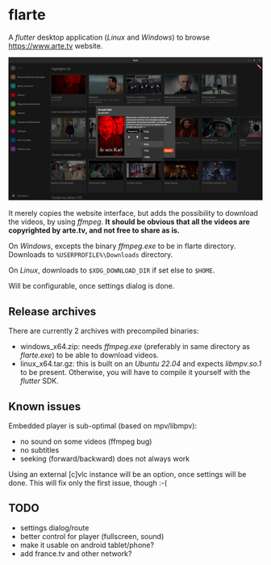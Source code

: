 # flarte

A *flutter* desktop application (*Linux* and *Windows*) to browse https://www.arte.tv website.

<img src="./screenshots/20230324-flarte-640x.png" />

It merely copies the website interface, but adds the possibility to download the videos, by using *ffmpeg*.
**It should be obvious that all the videos are copyrighted by arte.tv, and not free to share as is.**

On *Windows*, excepts the binary *ffmpeg.exe* to be in flarte directory. Downloads to `%USERPROFILE%\Downloads` directory.

On *Linux*, downloads to `$XDG_DOWNLOAD_DIR` if set else to `$HOME`.

Will be configurable, once settings dialog is done.

## Release archives

There are currently 2 archives with precompiled binaries:

- windows_x64.zip:  needs *ffmpeg.exe* (preferably in same directory as *flarte.exe*) to be able to download videos.
- linux_x64.tar.gz: this is built on an *Ubuntu 22.04* and expects *libmpv.so.1* to be present. Otherwise, you will have to compile it yourself with the *flutter* SDK.

## Known issues

Embedded player is sub-optimal (based on mpv/libmpv):
- no sound on some videos (ffmpeg bug)
- no subtitles
- seeking (forward/backward) does not always work

Using an external [c]vlc instance will be an option, once settings will be done. This will fix only the first issue, though :-(

## TODO

- settings dialog/route
- better control for player (fullscreen, sound)
- make it usable on android tablet/phone?
- add france.tv and other network?
